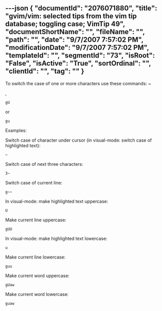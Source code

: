 ---json
{
  "documentId": "2076071880",
  "title": "gvim/vim: selected tips from the vim tip database; toggling case; VimTip 49",
  "documentShortName": "",
  "fileName": "",
  "path": "",
  "date": "9/7/2007 7:57:02 PM",
  "modificationDate": "9/7/2007 7:57:02 PM",
  "templateId": "",
  "segmentId": "73",
  "isRoot": "False",
  "isActive": "True",
  "sortOrdinal": "",
  "clientId": "",
  "tag": ""
}
---

To switch the case of one or more characters use these commands:
    ~

,

    gU

or

    gu

Examples:

Switch case of character under cursor (in visual-mode: switch case of highlighted text):

    ~

Switch case of next three characters:

    3~

Switch case of current line:

    g~~

In visual-mode: make highlighted text uppercase:

    U

Make current line uppercase:

    gUU

In visual-mode: make highlighted text lowercase:

    u

Make current line lowercase:

    guu

Make current word uppercase:

    gUaw

Make current word lowercase:

    guaw
